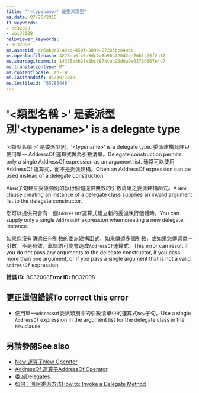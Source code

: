 ```yaml
---
title: "'<typename>' 是委派類型"
ms.date: 07/20/2015
f1_keywords:
- bc32008
- vbc32008
helpviewer_keywords:
- BC32008
ms.assetid: dc6abba0-a9ad-450f-8899-87265bc84abc
ms.openlocfilehash: 4278ea0fc6a8dc2c6a90b720d2da70b1c26f2a17
ms.sourcegitcommit: 14355b4b2fe5bcf874cac96d0a9e6376b567e4c7
ms.translationtype: MT
ms.contentlocale: zh-TW
ms.lasthandoff: 01/30/2019
ms.locfileid: "55283448"
---
```

# <a name="typename-is-a-delegate-type"></a><span data-ttu-id="d7713-102">'\<類型名稱 >' 是委派型別</span><span class="sxs-lookup"><span data-stu-id="d7713-102">'\<typename>' is a delegate type</span></span>
<span data-ttu-id="d7713-103">'\<類型名稱 >' 是委派型別。</span><span class="sxs-lookup"><span data-stu-id="d7713-103">'\<typename>' is a delegate type.</span></span> <span data-ttu-id="d7713-104">委派建構允許只使用單一 AddressOf 運算式做為引數清單。</span><span class="sxs-lookup"><span data-stu-id="d7713-104">Delegate construction permits only a single AddressOf expression as an argument list.</span></span> <span data-ttu-id="d7713-105">通常可以使用 AddressOf 運算式，而不是委派建構。</span><span class="sxs-lookup"><span data-stu-id="d7713-105">Often an AddressOf expression can be used instead of a delegate construction.</span></span>  
  
 <span data-ttu-id="d7713-106">A`New`子句建立委派類別的執行個體提供無效的引數清單之委派建構函式。</span><span class="sxs-lookup"><span data-stu-id="d7713-106">A `New` clause creating an instance of a delegate class supplies an invalid argument list to the delegate constructor.</span></span>  
  
 <span data-ttu-id="d7713-107">您可以提供只會有一個`AddressOf`運算式建立新的委派執行個體時。</span><span class="sxs-lookup"><span data-stu-id="d7713-107">You can supply only a single `AddressOf` expression when creating a new delegate instance.</span></span>  
  
 <span data-ttu-id="d7713-108">如果您沒有傳遞任何引數的委派建構函式，如果傳遞多個引數，或如果您傳遞單一引數，不是有效，此錯誤可能會造成`AddressOf`運算式。</span><span class="sxs-lookup"><span data-stu-id="d7713-108">This error can result if you do not pass any arguments to the delegate constructor, if you pass more than one argument, or if you pass a single argument that is not a valid `AddressOf` expression.</span></span>  
  
 <span data-ttu-id="d7713-109">**錯誤 ID:** BC32008</span><span class="sxs-lookup"><span data-stu-id="d7713-109">**Error ID:** BC32008</span></span>  
  
## <a name="to-correct-this-error"></a><span data-ttu-id="d7713-110">更正這個錯誤</span><span class="sxs-lookup"><span data-stu-id="d7713-110">To correct this error</span></span>  
  
-   <span data-ttu-id="d7713-111">使用單一`AddressOf`委派類別中的引數清單中的運算式`New`子句。</span><span class="sxs-lookup"><span data-stu-id="d7713-111">Use a single `AddressOf` expression in the argument list for the delegate class in the `New` clause.</span></span>  
  
## <a name="see-also"></a><span data-ttu-id="d7713-112">另請參閱</span><span class="sxs-lookup"><span data-stu-id="d7713-112">See also</span></span>
- [<span data-ttu-id="d7713-113">New 運算子</span><span class="sxs-lookup"><span data-stu-id="d7713-113">New Operator</span></span>](../../../visual-basic/language-reference/operators/new-operator.md)
- [<span data-ttu-id="d7713-114">AddressOf 運算子</span><span class="sxs-lookup"><span data-stu-id="d7713-114">AddressOf Operator</span></span>](../../../visual-basic/language-reference/operators/addressof-operator.md)
- [<span data-ttu-id="d7713-115">委派</span><span class="sxs-lookup"><span data-stu-id="d7713-115">Delegates</span></span>](../../../visual-basic/programming-guide/language-features/delegates/index.md)
- [<span data-ttu-id="d7713-116">如何：叫用委派方法</span><span class="sxs-lookup"><span data-stu-id="d7713-116">How to: Invoke a Delegate Method</span></span>](../../../visual-basic/programming-guide/language-features/delegates/how-to-invoke-a-delegate-method.md)
